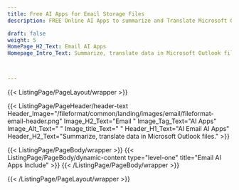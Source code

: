 ```yaml
---
title: Free AI Apps for Email Storage Files
description: FREE Online AI Apps to summarize and Translate Microsoft Outlook email MSG & email storage PST & OST files.

draft: false
weight: 5
HomePage_H2_Text: Email AI Apps
Homepage_Intro_Text: Summarize, translate data in Microsoft Outlook files.



---
```


{{< ListingPage/PageLayout/wrapper >}}

{{< ListingPage/PageHeader/header-text
Header_Image="/fileformat/common/landing/images/email/fileformat-email-header.png"
Image_H2_Text="Email "
Image_Tag_Text="AI Apps"
Image_Alt_Text=" "
Image_title_Text=" "
Header_H1_Text="AI Email AI Apps"
Header_H2_Text="Summarize, translate data in Microsoft Outlook files." >}}

{{< ListingPage/PageBody/wrapper >}}
{{< ListingPage/PageBody/dynamic-content type="level-one" title="Email AI Apps Include" >}}
{{< /ListingPage/PageBody/wrapper >}}

{{< /ListingPage/PageLayout/wrapper >}}